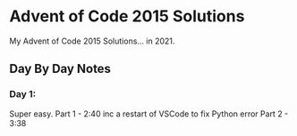 # Advent of Code 2015 Solutions

My Advent of Code 2015 Solutions... in 2021.

## Day By Day Notes

### Day 1:
Super easy. 
Part 1 - 2:40 inc a restart of VSCode to fix Python error
Part 2 - 3:38
